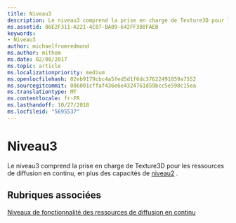 ```yaml
---
title: Niveau3
description: Le niveau3 comprend la prise en charge de Texture3D pour les ressources de diffusion en continu, en plus des capacités de niveau2.
ms.assetid: 86E2F311-A221-4C87-BA89-642FF388FAEB
keywords:
- Niveau3
author: michaelfromredmond
ms.author: mithom
ms.date: 02/08/2017
ms.topic: article
ms.localizationpriority: medium
ms.openlocfilehash: 02eb9179cbc4a5fed5d1f6dc37622491859a7552
ms.sourcegitcommit: 086001cffaf436e6e4324761d59bcc5e598c15ea
ms.translationtype: MT
ms.contentlocale: fr-FR
ms.lasthandoff: 10/27/2018
ms.locfileid: "5695537"
---
```

# <a name="tier-3"></a>Niveau3


Le niveau3 comprend la prise en charge de Texture3D pour les ressources de diffusion en continu, en plus des capacités de [niveau2](tier-2.md) .

## <a name="span-idrelated-topicsspanrelated-topics"></a><span id="related-topics"></span>Rubriques associées


[Niveaux de fonctionnalité des ressources de diffusion en continu](streaming-resources-features-tiers.md)

 

 





